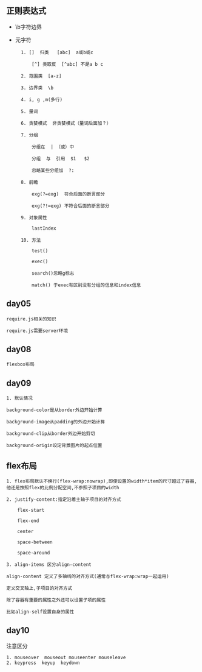 ## 正则表达式



* \b字符边界

* 元字符

        1. []  归类   [abc]  a或b或c

            [^] 类取反  [^abc] 不是a b c

        2. 范围类  [a-z]

        3. 边界类  \b

        4. i, g ,m(多行)

        5. 量词

        6. 贪婪模式  非贪婪模式（量词后面加？）

        7. 分组

            分组在  | （或）中

            分组  与  引用  $1   $2

            忽略某些分组加  ?:

        8. 前瞻

            exg(?=exg)  符合后面的断言部分

            exg(?!=exg) 不符合后面的断言部分

        9. 对象属性

            lastIndex

        10. 方法

            test()

            exec()

            search()忽略g标志

            match() 于exec有区别没有分组的信息和index信息

## day05

    require.js相关的知识

    require.js需要server环境


## day08

    flexbox布局


## day09

    1. 默认情况
    
    background-color是从border外边开始计算

    background-image从padding的外边开始计算

    background-clip从border外边开始剪切

    background-origin设定背景图片的起点位置

## flex布局

    1. flex布局默认不换行(flex-wrap:nowrap),即使设置的width*item的尺寸超过了容器,
    他还是按照flex的比例分配空间,不参照子项目的width

    2. justify-content:指定沿着主轴子项目的对齐方式

        flex-start

        flex-end

        center

        space-between

        space-around

    3. align-items 区分align-content

    align-content 定义了多轴线的对齐方式(通常与flex-wrap:wrap一起运用)

    定义交叉轴上,子项目的对齐方式

    除了容器有重要的属性之外还可以设置子项的属性

    比如align-self设置自身的属性





##  day10
   注意区分
   
    1. mouseover  mouseout mouseenter mouseleave
    2. keypress  keyup  keydown





